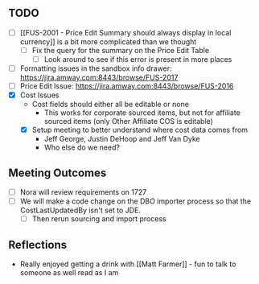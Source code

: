 ## TODO
- [ ] [[FUS-2001 - Price Edit Summary should always display in local currency]] is a bit more complicated than we thought
	- [ ] Fix the query for the summary on the Price Edit Table
		- [ ] Look around to see if this error is present in more places
- [ ] Formatting issues in the sandbox info drawer: https://jira.amway.com:8443/browse/FUS-2017
- [ ] Price Edit Issue: https://jira.amway.com:8443/browse/FUS-2016
- [x] Cost Issues
	- Cost fields should either all be editable or none
		- This works for corporate sourced items, but not for affiliate sourced items (only Other Affiliate COS is editable)
	- [x] Setup meeting to better understand where cost data comes from
		- Jeff George, Justin DeHoop and Jeff Van Dyke
		- Who else do we need? 


## Meeting Outcomes
- [ ] Nora will review requirements on 1727
- [ ] We will make a code change on the DBO importer process so that the CostLastUpdatedBy isn't set to JDE.
	- [ ] Then rerun sourcing and import process

## Reflections
- Really enjoyed getting a drink with [[Matt Farmer]] - fun to talk to someone as well read as I am